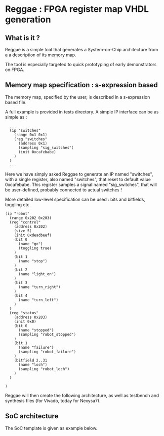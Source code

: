 # Reggae : FPGA register map VHDL generation

## What is it ?
Reggae is a simple tool that generates a System-on-Chip architecture from a a description of its memory map.

The tool is especially targeted to quick prototyping of early demonstrators on FPGA.

## Memory map specification : s-expression based
The memory map, specified by the user, is described in a s-expression based file.

A full example is provided in tests directory. A simple IP interface can be as simple as :

```
  ...
  (ip "switches"
    (range 0x1 0x1)
    (reg "switches"
      (address 0x1)
      (sampling "sig_switches")
      (init 0xcafebabe)
    )
  )
  ...
```
Here we have simply asked Reggae to generate an IP named "switches", with a single register, also named "switches", that reset to default value 0xcafebabe. This register samples a signal named "sig_switches", that will be user-defined, probably connected to actual switches !

More detailed low-level specification can be used : bits and bitfields, toggling etc

```
(ip "robot"
  (range 0x202 0x203)
  (reg "control"
    (address 0x202)
    (size 5)
    (init 0xdeadbeef)
    (bit 0
      (name "go")
      (toggling true)
    )
    (bit 1
      (name "stop")
    )
    (bit 2
      (name "light_on")
    )
    (bit 3
      (name "turn_right")
    )
    (bit 4
      (name "turn_left")
    )
  )
  (reg "status"
    (address 0x203)
    (init 0x0)
    (bit 0
      (name "stopped")
      (sampling "robot_stopped")
    )
    (bit 1
      (name "failure")
      (sampling "robot_failure")
    )
    (bitfield 2..31
      (name "loch")
      (sampling "robot_loch")
    )
  )

)
```

Reggae will then create the following architecture, as well as testbench and synthesis files (for Vivado, today for Nexysa7).

## SoC architecture

The SoC template is given as example below.

